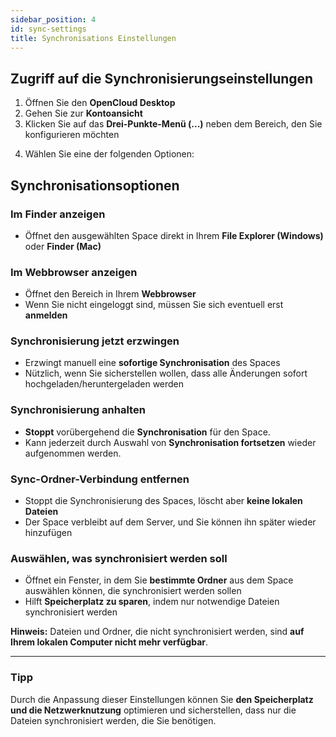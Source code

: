 ```yaml
---
sidebar_position: 4
id: sync-settings
title: Synchronisations Einstellungen
---
```


## Zugriff auf die Synchronisierungseinstellungen

1. Öffnen Sie den **OpenCloud Desktop**
2. Gehen Sie zur **Kontoansicht**
3. Klicken Sie auf das **Drei-Punkte-Menü (...)** neben dem Bereich, den Sie konfigurieren möchten

<!-- <img src={require("./img/sync-settings/sync-settings-three-dot.png").default} alt="Admin spaces" width="400"/> -->

4. Wählen Sie eine der folgenden Optionen:  

## **Synchronisationsoptionen**

<!-- <img src={require("./img/sync-settings/sync-settings-menu.png").default}  width="400"/> -->

### Im Finder anzeigen
- Öffnet den ausgewählten Space direkt in Ihrem **File Explorer (Windows)** oder **Finder (Mac)**

### Im Webbrowser anzeigen
- Öffnet den Bereich in Ihrem **Webbrowser**
- Wenn Sie nicht eingeloggt sind, müssen Sie sich eventuell erst **anmelden**

### Synchronisierung jetzt erzwingen
- Erzwingt manuell eine **sofortige Synchronisation** des Spaces
- Nützlich, wenn Sie sicherstellen wollen, dass alle Änderungen sofort hochgeladen/heruntergeladen werden

### Synchronisierung anhalten
- **Stoppt** vorübergehend die **Synchronisation** für den Space.  
- Kann jederzeit durch Auswahl von **Synchronisation fortsetzen** wieder aufgenommen werden.

### Sync-Ordner-Verbindung entfernen
- Stoppt die Synchronisierung des Spaces, löscht aber **keine lokalen Dateien**
- Der Space verbleibt auf dem Server, und Sie können ihn später wieder hinzufügen

### Auswählen, was synchronisiert werden soll
- Öffnet ein Fenster, in dem Sie **bestimmte Ordner** aus dem Space auswählen können, die synchronisiert werden sollen
- Hilft **Speicherplatz zu sparen**, indem nur notwendige Dateien synchronisiert werden

<!-- <img src={require("./img/sync-settings/sync-settings-choose-what-to-sync.png").default} alt="choose what to sync" width="400"/>-->

**Hinweis:** Dateien und Ordner, die nicht synchronisiert werden, sind **auf Ihrem lokalen Computer nicht mehr verfügbar**.

---

### **Tipp**  
Durch die Anpassung dieser Einstellungen können Sie **den Speicherplatz und die Netzwerknutzung** optimieren und sicherstellen, dass nur die Dateien synchronisiert werden, die Sie benötigen.